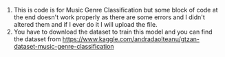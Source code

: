 1. This is code is for Music Genre Classification but some block of code at the end doesn't work properly as there are some errors and I didn't altered them and if I ever do it I will upload the file.
2. You have to download the dataset to train this model and you can find the dataset from https://www.kaggle.com/andradaolteanu/gtzan-dataset-music-genre-classification
